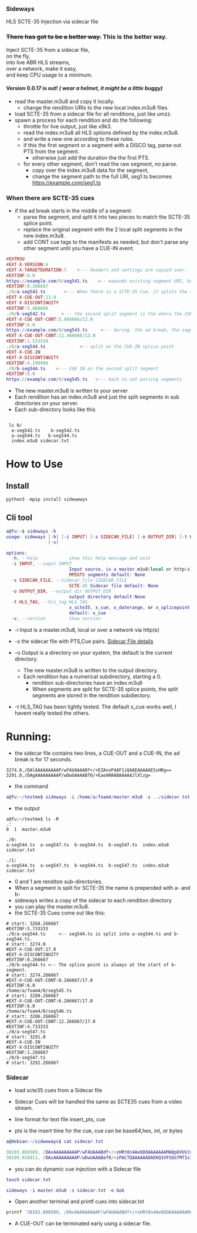 
### Sideways

HLS SCTE-35 Injection via sidecar file

### <s>There has got to be a better way.</s> This is the better way.


Inject SCTE-35 from a sidecar file,<br> on the fly, <br>
into live ABR  HLS streams, 
<br>
over a network, make it easy, <br>
and keep CPU usage to a minimum.<br>


#### Version 0.0.17 is out! _( wear a helmet, it might be a little buggy)_


* read the master.m3u8 and copy it locally.
    * change the rendition URIs to the new local index.m3u8 files.
* load SCTE-35 from a sidecar file for all renditions, just like umzz.
* spawn a process for each rendition and do the following:
  *  throttle for live output, just like x9k3.
  * read the index.m3u8 all HLS options defined by the index.m3u8.
  *  and write a new one according to these rules.
  * if this the first segment or a segment with a DISCO tag, parse out PTS from the segment.
      * otherwise just add the duration the the first PTS. 
  * for every other segment, don't read the raw segment, no parse.
    * copy over the index.m3u8 data for the segment,
    * change the segment path to the full URI, seg1.ts becomes https://example.com/seg1.ts

### When there are SCTE-35 cues
* if the ad break starts in the middle of a segment:
  * parse the segment, and split it into two pieces to match the SCTE-35 splice point.
  * replace the original segment with the 2 local split segments in the new index.m3u8.
  *  add CONT cue tags to the manifests as needed, but don't parse any other segment until you have a CUE-IN event.


```lua
#EXTM3U
#EXT-X-VERSION:4
#EXT-X-TARGETDURATION:7    <--- headers and settings are copied over.
#EXTINF:6.0
https://example.com/0/seg541.ts    <-- expands existing segment URI, but doesn't parse the segments
#EXTINF:0.266667
./0/a-seg542.ts       <--- When there is a SCTE-35 Cue, it splits the segment at the splice point.
#EXT-X-CUE-OUT:13.0     
#EXT-X-DISCONTINUITY
#EXTINF:5.466666
./0/b-seg542.ts      < -- the second split segment is the where the CUE-OUT starts
#EXT-X-CUE-OUT-CONT:5.466666/13.0
#EXTINF:6.0
https://example.com/0/seg543.ts     <--- during  the ad break, the segments are not parsed, URIs are expanded.
#EXT-X-CUE-OUT-CONT:11.466666/13.0
#EXTINF:1.533334
./0/a-seg544.ts             <-- split on the CUE-IN splice point       
#EXT-X-CUE-IN            
#EXT-X-DISCONTINUITY
#EXTINF:4.199999
./0/b-seg544.ts    <--- CUE IN on the second split segment 
#EXTINF:6.0
https://example.com/0/seg545.ts   <--- back to not parsing segments

```
* The new master.m3u8 is written to your server
* Each rendition has an index.m3u8 and just the split segments in sub directories on your server.
* Each sub-directory looks like this
```smalltalk

 ls 0/
  a-seg542.ts    b-seg542.ts 
  a-seg544.ts   b-seg544.ts  
  index.m3u8 sidecar.txt
```
# How to Use
## Install
```js
python3 -mpip install sidewwwys
```
## Cli tool 

```lua
a@fu:~$ sideways -h
usage: sideways [-h] [-i INPUT] [-s SIDECAR_FILE] [-o OUTPUT_DIR] [-t HLS_TAG]
                [-v]

options:
  -h, --help            show this help message and exit
  -i INPUT, --input INPUT
                        Input source, is a master.m3u8(local or http(s) with
                        MPEGTS segments default: None
  -s SIDECAR_FILE, --sidecar_file SIDECAR_FILE
                        SCTE-35 Sidecar file default: None
  -o OUTPUT_DIR, --output_dir OUTPUT_DIR
                        output directory default:None
  -t HLS_TAG, --hls_tag HLS_TAG
                        x_scte35, x_cue, x_daterange, or x_splicepoint
                        default: x_cue
  -v, --version         Show version
```

* -i Input is a master.m3u8, local or over a network via http(s)
* -s the sidecar file with  PTS,Cue pairs. [Sidecar File details](#sidecar)
* -o Output is a directory on your system, the default is the current directory.
   * The new master.m3u8 is written to the output directory. 
   * Each rendition has a numerical subdirectory, starting a 0.
      * rendition sub-directories have an index.m3u8
      *  When segments are split for SCTE-35 splice points, the split segments are stored in the rendition subdiectory.

* -t HLS_TAG has been lightly tested. The default x_cue works well, I havent really tested the others.

# Running:
* the sidecar file contains two lines, a CUE-OUT and a CUE-IN, the  ad break is for 17 seconds.
```smalltalk
3274.0,/DAlAAAAAAAAAP/wFAUAAAABf+/+EZAnoP4AF1iQAAEAAAAAE5sHRg==
3291.0,/DAgAAAAAAAAAP/wDwUAAAABf0/+EaeAMAABAAAAAJlXlzg=
```
* the command

```lua
a@fu:~/testme$ sideways -i /home/a/foam4/master.m3u8 -s ../sidecar.txt
```

* the output
```smalltalk
a@fu:~/testme$ ls -R
.:
0  1  master.m3u8

./0:
a-seg544.ts  a-seg547.ts  b-seg544.ts  b-seg547.ts  index.m3u8  sidecar.txt

./1:
a-seg544.ts  a-seg547.ts  b-seg544.ts  b-seg547.ts  index.m3u8  sidecar.txt
```
* 0 and 1 are renditon sub-directories.
* When a segment is split for SCTE-35 the name is prepended with a- and b-
* sideways  writes a copy of the sidecar to each rendition directory
* you can play the master.m3u8.
* the SCTE-35 Cues come out like this:
```smalltalk
# start: 3268.266667 
#EXTINF:5.733333
./0/a-seg544.ts     <-- seg544.ts is split into a-seg544.ts and b-seg544.ts.
# start: 3274.0 
#EXT-X-CUE-OUT:17.0
#EXT-X-DISCONTINUITY
#EXTINF:0.266667
./0/b-seg544.ts <-- The splice point is always at the start of b- segment.
# start: 3274.266667 
#EXT-X-CUE-OUT-CONT:0.266667/17.0
#EXTINF:6.0
/home/a/foam4/0/seg545.ts  
# start: 3280.266667 
#EXT-X-CUE-OUT-CONT:6.266667/17.0
#EXTINF:6.0
/home/a/foam4/0/seg546.ts
# start: 3286.266667 
#EXT-X-CUE-OUT-CONT:12.266667/17.0
#EXTINF:4.733333
./0/a-seg547.ts
# start: 3291.0 
#EXT-X-CUE-IN
#EXT-X-DISCONTINUITY
#EXTINF:1.266667
./0/b-seg547.ts
# start: 3292.266667 
```   


### Sidecar
* load scte35 cues from a Sidecar file

* Sidecar Cues will be handled the same as SCTE35 cues from a video stream.
* line format for text file insert_pts, cue

* pts is the insert time for the cue, cue can be base64,hex, int, or bytes
```lua
a@debian:~/sidweways$ cat sidecar.txt

38103.868589, /DAxAAAAAAAAAP/wFAUAAABdf+/+zHRtOn4Ae6DOAAAAAAAMAQpDVUVJsZ8xMjEqLYemJQ== 
38199.918911, /DAsAAAAAAAAAP/wDwUAAABef0/+zPACTQAAAAAADAEKQ1VFSbGfMTIxIxGolm0= 
```
* you can do dynamic cue injection with a Sidecar file
```lua
touch sidecar.txt

sideways -i master.m3u8 -s sidecar.txt -o bob
```
*  Open another terminal and printf cues into sidecar.txt
```lua
printf '38103.868589, /DAxAAAAAAAAAP/wFAUAAABdf+/+zHRtOn4Ae6DOAAAAAAAMAQpDVUVJsZ8xMjEqLYemJQ==\n' > sidecar.txt
```

* A CUE-OUT can be terminated early using a sidecar file.



